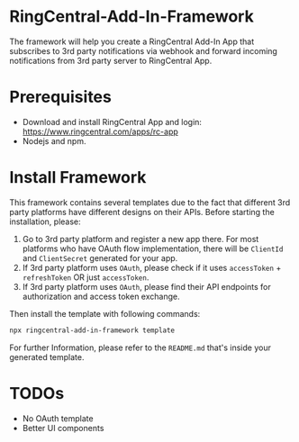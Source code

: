 # RingCentral-Add-In-Framework

The framework will help you create a RingCentral Add-In App that subscribes to 3rd party notifications via webhook and forward incoming notifications from 3rd party server to RingCentral App.

# Prerequisites

- Download and install RingCentral App and login: https://www.ringcentral.com/apps/rc-app
- Nodejs and npm.

# Install Framework

This framework contains several templates due to the fact that different 3rd party platforms have different designs on their APIs. Before starting the installation, please:
1. Go to 3rd party platform and register a new app there. For most platforms who have OAuth flow implementation, there will be `ClientId` and `ClientSecret` generated for your app.
2. If 3rd party platform uses `OAuth`, please check if it uses `accessToken` + `refreshToken` OR just `accessToken`.
3. If 3rd party platform uses `OAuth`, please find their API endpoints for authorization and access token exchange.

Then install the template with following commands:

```bash
npx ringcentral-add-in-framework template
```

For further Information, please refer to the `README.md` that's inside your generated template.

# TODOs
- No OAuth template
- Better UI components